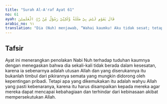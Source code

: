 ```yaml
---
title: "Surah Al-A'raf Ayat 61"
no: 61
ayah: قَالَ يٰقَوْمِ لَيْسَ بِيْ ضَلٰلَةٌ وَّلٰكِنِّيْ رَسُوْلٌ مِّنْ رَّبِّ الْعٰلَمِيْنَ 
arabic_no: ٦١
translation: "Dia (Nuh) menjawab, “Wahai kaumku! Aku tidak sesat; tetapi aku ini seorang Rasul dari Tuhan seluruh alam."
---
```


## Tafsir

Ayat ini menerangkan penolakan Nabi Nuh terhadap tuduhan kaumnya dengan menegaskan bahwa dia sekali-kali tidak berada dalam kesesatan, karena ia sebenarnya adalah utusan Allah dan yang diserukannya itu bukanlah timbul dari pikirannya semata yang mungkin didorong oleh kepentingan pribadi. Tetapi apa yang dikemukakan itu adalah wahyu Allah yang pasti kebenaranya, karena itu harus disampaikan kepada mereka agar mereka dapat mencapai kebahagiaan dan terhindar dari kebinasaan akibat mempersekutukan Allah.